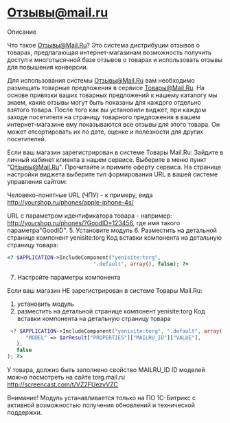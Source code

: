 # Отзывы@mail.ru

Описание

Что такое Отзывы@Mail.Ru? Это система дистрибуции отзывов о товарах, предлагающая интернет-магазинам возможность получить доступ к многотысячной базе отзывов о товарах и использовать отзывы для повышения конверсии. 

Для использования системы Отзывы@Mail.Ru вам необходимо размещать товарные предложения в сервисе Товары@Mail.Ru. На основе привязки ваших товарных предложений к нашему каталогу мы знаем, какие отзывы могут быть показаны для каждого отдельно взятого товара. 
После того как вы установили виджет, при каждом заходе посетителя на страницу товарного предложения в вашем интернет-магазине ему показываются все отзывы для этого товара. Он может отсортировать их по дате, оценке и полезности для других посетителей.


Если ваш магазин зарегистрирован в системе Товары Mail.Ru: 
Зайдите в личный кабинет клиента в нашем сервисе. 
Выберите в меню пункт "Отзывы@Mail.Ru". 
Прочитайте и примите оферту сервиса. 
На странице настройки виджета выберите тип формирования URL в вашей системе управления сайтом:

Человеко-понятные URL (ЧПУ) - к примеру, вида http://yourshop.ru/phones/apple-iphone-4s/ 

URL с параметром идентификатора товара - например: http://yourshop.ru/phones/?GoodID=123456, где имя такого параметра"GoodID". 
5. Установите модуль 
6. Разместить на детальной странице компонент yenisite:torg 
Код вставки компонента на детальную страницу товара: 
  ```php
 <? $APPLICATION->IncludeComponent("yenisite:torg",  
                              ".default", array(), false); ?> 
```


 

7. Настройте параметры компонента 

Если ваш магазин НЕ зарегистрирован в системе Товары Mail.Ru: 
1. установить модуль 
2. разместить на детальной странице компонент yenisite:torg 
Код вставки компонента на детальную страницу товара 
```php
 <? $APPLICATION->IncludeComponent("yenisite:torg", ".default", array(  
      "MODEL" => $arResult["PROPERTIES"]["MAILRU_ID"]["VALUE"],   
   ),
   false 
); ?> 
```

У товара, должно быть заполнено свойство MAILRU_ID 
ID моделей можно посмотреть на сайте torg.mail.ru 
http://screencast.com/t/VZ2FUezvVZC 


Внимание! 
Модуль устанавливается только на ПО 1С-Битрикс с активной возможностью получения обновлений и технической поддержки.